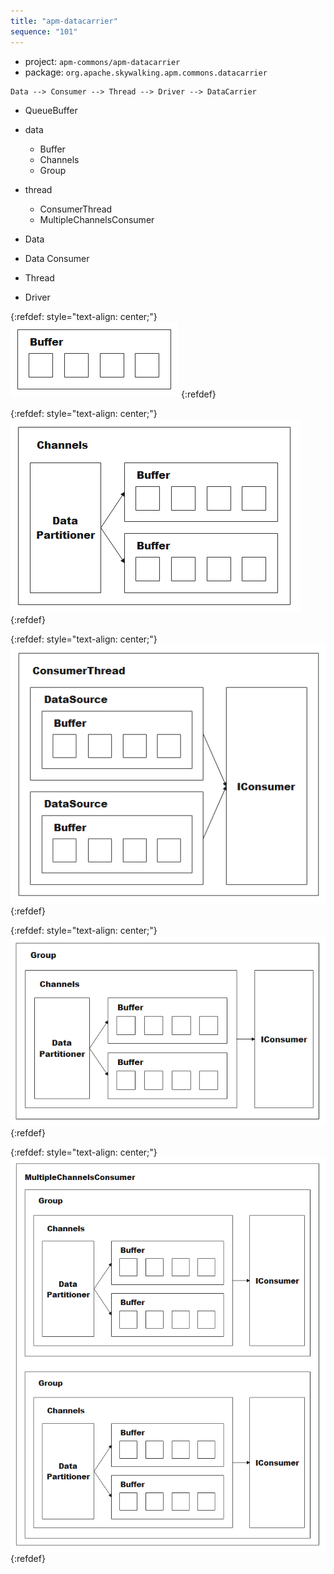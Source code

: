 ```yaml
---
title: "apm-datacarrier"
sequence: "101"
---
```


- project: `apm-commons/apm-datacarrier`
- package: `org.apache.skywalking.apm.commons.datacarrier`

```text
Data --> Consumer --> Thread --> Driver --> DataCarrier
```

- QueueBuffer
- data
    - Buffer
    - Channels
    - Group
- thread
    - ConsumerThread
    - MultipleChannelsConsumer

- Data
- Data Consumer
- Thread
- Driver

{:refdef: style="text-align: center;"}
![](/assets/images/skywalking/source/sw-src-data-carrier-buffer.png)
{:refdef}

{:refdef: style="text-align: center;"}
![](/assets/images/skywalking/source/sw-src-data-carrier-channels.png)
{:refdef}

{:refdef: style="text-align: center;"}
![](/assets/images/skywalking/source/sw-src-data-carrier-consumer-thread.png)
{:refdef}

{:refdef: style="text-align: center;"}
![](/assets/images/skywalking/source/sw-src-data-carrier-group.png)
{:refdef}

{:refdef: style="text-align: center;"}
![](/assets/images/skywalking/source/sw-src-data-carrier-multiple-channels-consumer.png)
{:refdef}

